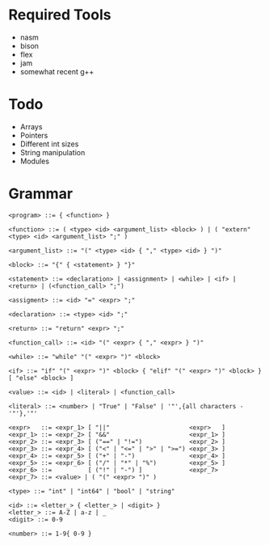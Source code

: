Required Tools
==============
* nasm
* bison
* flex
* jam
* somewhat recent g++

Todo
====
* Arrays
* Pointers
* Different int sizes
* String manipulation
* Modules

Grammar
=======

    <program> ::= { <function> }

    <function> ::= ( <type> <id> <argument_list> <block> ) | ( "extern" <type> <id> <argument_list> ";" )

    <argument_list> ::= "(" <type> <id> { "," <type> <id> } ")"

    <block> ::= "{" { <statement> } "}"

    <statement> ::= <declaration> | <assignment> | <while> | <if> | <return> | (<function_call> ";")

    <assigment> ::= <id> "=" <expr> ";"

    <declaration> ::= <type> <id> ";"

    <return> ::= "return" <expr> ";"

    <function_call> ::= <id> "(" <expr> { "," <expr> } ")"

    <while> ::= "while" "(" <expr> ")" <block>

    <if> ::= "if" "(" <expr> ")" <block> { "elif" "(" <expr> ")" <block> } [ "else" <block> ]

    <value> ::= <id> | <literal> | <function_call>

    <literal> ::= <number> | "True" | "False" | '"',{all characters - '"'},'"'

    <expr>   ::= <expr_1> [ "||"                      <expr>   ]
    <expr_1> ::= <expr_2> [ "&&"                      <expr_1> ]
    <expr_2> ::= <expr_3> [ ("==" | "!=")             <expr_2> ]
    <expr_3> ::= <expr_4> [ ("<" | "<=" | ">" | ">=") <expr_3> ]
    <expr_4> ::= <expr_5> [ ("+" | "-")               <expr_4> ]
    <expr_5> ::= <expr_6> [ ("/" | "*" | "%")         <expr_5> ]
    <expr_6> ::=          [ ("!" | "-") ]             <expr_7>
    <expr_7> ::= <value> | ( "(" <expr> ")" )

    <type> ::= "int" | "int64" | "bool" | "string"

    <id> ::= <letter_> { <letter_> | <digit> }
    <letter_> ::= A-Z | a-z | _
    <digit> ::= 0-9

    <number> ::= 1-9{ 0-9 }
